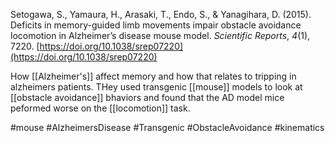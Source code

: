 Setogawa, S., Yamaura, H., Arasaki, T., Endo, S., & Yanagihara, D. (2015). Deficits in memory-guided limb movements impair obstacle avoidance locomotion in Alzheimer’s disease mouse model. _Scientific Reports_, _4_(1), 7220. [https://doi.org/10.1038/srep07220](https://doi.org/10.1038/srep07220)

How [[Alzheimer's]] affect memory and how that relates to tripping in alzheimers patients. THey used transgenic [[mouse]] models to look at [[obstacle avoidance]] bhaviors and found that the AD model mice peformed worse on the [[locomotion]] task. 

#mouse
#AlzheimersDisease
#Transgenic 
#ObstacleAvoidance 
#kinematics


